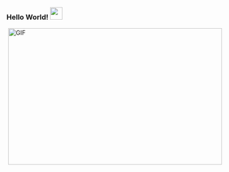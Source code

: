   ### Hello World!  <img src="https://github.com/sciencepal/sciencepal/blob/master/assets/Hi.gif" width="29px">
<img align="right" alt="GIF" src="https://github.com/abhisheknaiidu/abhisheknaiidu/blob/master/code.gif?raw=true" width="500" height="320" />
